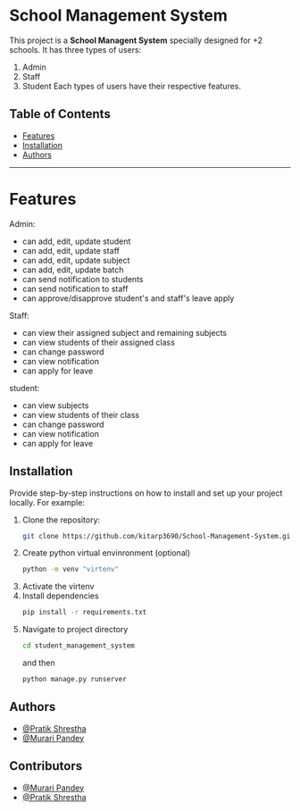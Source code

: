 # School Management System

This project is a **School Managent System** specially designed for +2 schools. It has three types of users:
1) Admin
2) Staff
3) Student
Each types of users have their respective features.

## Table of Contents
- [Features](#features)
- [Installation](#installation)
- [Authors](#authors)

---
# Features
Admin:
  - can add, edit, update student
  - can add, edit, update staff
  - can add, edit, update subject
  - can add, edit, update batch
  - can send notification to students
  - can send notification to staff
  - can approve/disapprove student's and staff's leave apply

Staff:
  - can view their assigned subject and remaining subjects
  - can view students of their assigned class
  - can change password
  - can view notification
  - can apply for leave

student:
  - can view subjects
  - can view students of their class
  - can change password
  - can view notification
  - can apply for leave
  
## Installation

Provide step-by-step instructions on how to install and set up your project locally. For example:

1. Clone the repository:
   ```bash
   git clone https://github.com/kitarp3690/School-Management-System.git
2. Create python virtual envinronment (optional)
   ```bash
   python -m venv "virtenv"
3. Activate the virtenv
4. Install dependencies
   ```bash
   pip install -r requirements.txt
5. Navigate to project directory
   ```bash
   cd student_management_system
   ```
   and then
   ```bash
   python manage.py runserver

## Authors

- [@Pratik Shrestha](https://www.github.com/kitarp3690)
- [@Murari Pandey](https://www.github.com/10murari)

## Contributors

- [@Murari Pandey](https://www.github.com/10murari)
- [@Pratik Shrestha](https://www.github.com/kitarp3690)


   
       
   
